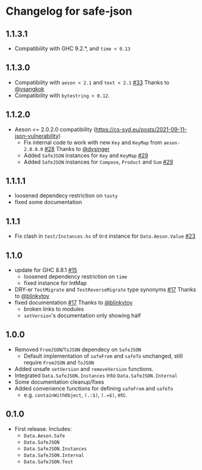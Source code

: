 # Changelog for safe-json

## 1.1.3.1

* Compatibility with GHC 9.2.*, and `time < 0.13`

## 1.1.3.0

* Compatibility with `aeson < 2.1` and `text < 2.1` [#33](https://github.com/Vlix/safe-json/pull/33) Thanks to [@ysangkok](https://github.com/ysangkok)
* Compatibility with `bytestring < 0.12`.

## 1.1.2.0

* Aeson <= 2.0.2.0 compatibility (https://cs-syd.eu/posts/2021-09-11-json-vulnerability)
    * Fix internal code to work with new `Key` and `KeyMap` from `aeson-2.0.0.0` [#28](https://github.com/Vlix/safe-json/pull/28) Thanks to [@dysinger](https://github.com/dysinger)
    * Added `SafeJSON` instances for `Key` and `KeyMap` [#29](https://github.com/Vlix/safe-json/pull/29)
    * Added `SafeJSON` instances for `Compose`, `Product` and `Sum` [#29](https://github.com/Vlix/safe-json/pull/29)

## 1.1.1.1

* loosened dependecy restriction on `tasty`
* fixed some documentation

## 1.1.1

* Fix clash in `test/Instances.hs` of `Ord` instance for `Data.Aeson.Value` [#23](https://github.com/Vlix/safe-json/pull/23)

## 1.1.0

* update for GHC 8.8.1 [#15](https://github.com/Vlix/safe-json/pull/15)
    * loosened dependency restriction on `time`
    * fixed instance for IntMap
* DRY-er `TestMigrate` and `TestReverseMigrate` type synonyms [#17](https://github.com/Vlix/safe-json/pull/17) Thanks to [@blinkytoy](https://github.com/blinkytoy)
* fixed documentation [#17](https://github.com/Vlix/safe-json/pull/17) Thanks to [@blinkytoy](https://github.com/blinkytoy)
    * broken links to modules
    * `setVersion`'s documentation only showing half

## 1.0.0

* Removed `FromJSON`/`ToJSON` dependecy on `SafeJSON`
    * Default implementation of `safeFrom` and `safeTo` unchanged, still require `FromJSON` and `ToJSON`
* Added unsafe `setVersion` and `removeVersion` functions.
* Integrated `Data.SafeJSON.Instances` into `Data.SafeJSON.Internal`
* Some documentation cleanup/fixes
* Added convenience functions for defining `safeFrom` and `safeTo`
    * e.g. `containWithObject`, `(.:$)`, `(.=$)`, etc.

## 0.1.0

* First release. Includes:
    * `Data.Aeson.Safe`
    * `Data.SafeJSON`
    * `Data.SafeJSON.Instances`
    * `Data.SafeJSON.Internal`
    * `Data.SafeJSON.Test`
